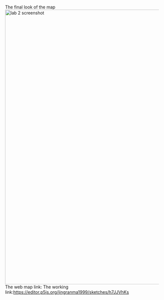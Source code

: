 The final look of the map
<img width="898" alt="lab 2 screenshot" src="https://user-images.githubusercontent.com/59896936/76235676-ab272e00-61e8-11ea-9a3b-88b612013831.png">
The web map link:
The working link:https://editor.p5js.org/jingranma1999/sketches/h7JJVhKs
